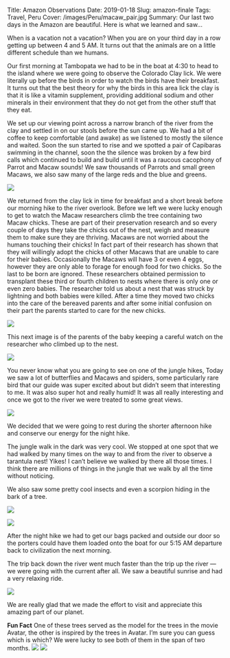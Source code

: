 Title: Amazon Observations
Date: 2019-01-18
Slug: amazon-finale
Tags: Travel, Peru
Cover: /images/Peru/macaw_pair.jpg
Summary: Our last two days in the Amazon are beautiful.  Here is what we learned and saw...

When is a vacation not a vacation?  When you are on your third day in a row getting up between 4 and 5 AM.  It turns out that the animals are on a little different schedule than we humans.

Our first morning at Tambopata we had to be in the boat at 4:30 to head to the island where we were going to observe the Colorado Clay lick.  We were literally up before the birds in order to watch the birds have their breakfast.  It turns out that the best theory for why the birds in this area lick the clay is that it is like a vitamin supplement, providing additional sodium and other minerals in their environment that they do not get from the other stuff that they eat.

We set up our viewing point across a narrow branch of the river from the clay and settled in on our stools before the sun came up.  We had a bit of coffee to keep comfortable (and awake) as we listened to mostly the silence and waited.  Soon the sun started to rise and we spotted a pair of Capibaras swimming in the channel, soon the the silence was broken by a few bird calls which continued to build and build until it was a raucous cacophony of Parrot and Macaw sounds!  We saw thousands of Parrots and small green Macaws, we also saw many of the large reds and the blue and greens.

![](/images/Peru/claylick.jpg)

We returned from the clay lick in time for breakfast and a short break before our morning hike to the river overlook.  Before we left we were lucky enough to get to watch the Macaw researchers climb the tree containing two Macaw chicks.  These are part of their preservation research and so every couple of days they take the chicks out of the nest, weigh and measure them to make sure they are thriving.  Macaws are not worried about the humans touching their chicks!  In fact part of their research has shown that they will willingly adopt the chicks of other Macaws that are unable to care for their babies.  Occasionally the Macaws will have 3 or even 4 eggs, however they are only able to forage for enough food for two chicks.  So the last to be born are ignored.  These researchers obtained permission to transplant these third or fourth children to nests where there is only one or even zero babies.  The researcher told us about a nest that was struck by lightning and both babies were killed.  After a time they moved two chicks into the care of the bereaved parents and after some initial confusion on their part the parents started to care for the new chicks.

![](/images/Peru/macaw_chicks.jpg)

This next image is of the parents of the baby keeping a careful watch on the researcher who climbed up to the nest.

![](/images/Peru/watchful_parents.jpg)

You never know what you are going to see on one of the jungle hikes, Today we saw a lot of butterflies and Macaws and spiders, some particularly rare bird that our guide was super excited about but didn’t seem that interesting to me.  It was also super hot and really humid!  It was all really interesting and once we got to the river we were treated to some great views.

![](/images/Peru/river_selfie.jpg)

We decided that we were going to rest during the shorter afternoon hike and conserve our energy for the night hike.

The jungle walk in the dark was very cool.  We stopped at one spot that we had walked by many times on the way to and from the river to observe a tarantula nest!  Yikes!  I can’t believe we walked by there all those times.  I think there are millions of things in the jungle that we walk by all the time without noticing.

We also saw some pretty cool insects and even a scorpion hiding in the bark of a tree.

![](/images/Peru/katydid.jpg)

![](/images/Peru/tarantula.jpg)

After the night hike we had to get our bags packed and outside our door so the porters could have them loaded onto the boat for our 5:15 AM departure back to civilization the next morning.

The trip back down the river went much faster than the trip up the river — we were going with the current after all.  We saw a beautiful sunrise and had a very relaxing ride.

![](/images/Peru/river_sunrise.jpg)

We are really glad that we made the effort to visit and appreciate this amazing part of our planet.

**Fun Fact**
One of these trees served as the model for the trees in the movie Avatar, the other is inspired by the trees in Avatar. I’m sure you can guess which is which?  We were lucky to see both of them in the span of two months.
![](/images/Peru/avatar_tree_real.jpg)
![](/images/Peru/avatar_tree_fake.jpg)
